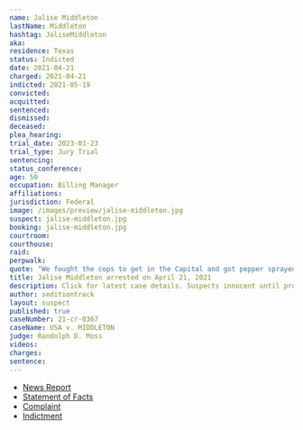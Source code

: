 ```yaml
---
name: Jalise Middleton
lastName: Middleton
hashtag: JaliseMiddleton
aka:
residence: Texas
status: Indicted
date: 2021-04-21
charged: 2021-04-21
indicted: 2021-05-19
convicted:
acquitted:
sentenced:
dismissed:
deceased:
plea_hearing:
trial_date: 2023-01-23
trial_type: Jury Trial
sentencing:
status_conference:
age: 50
occupation: Billing Manager
affiliations:
jurisdiction: Federal
image: /images/preview/jalise-middleton.jpg
suspect: jalise-middleton.jpg
booking: jalise-middleton.jpg
courtroom:
courthouse:
raid:
perpwalk:
quote: "We fought the cops to get in the Capital and got pepper sprayed and beat but by gosh the patriots got in!"
title: Jalise Middleton arrested on April 21, 2021
description: Click for latest case details. Suspects innocent until proven guilty.
author: seditiontrack
layout: suspect
published: true
caseNumber: 21-cr-0367
caseName: USA v. MIDDLETON
judge: Randolph D. Moss
videos:
charges:
sentence:
---
```

- [News Report](https://www.nbcdfw.com/news/local/north-texas-couple-charged-with-assaulting-officers-during-jan-6-capitol-riot/2613058/)
- [Statement of Facts](https://www.justice.gov/usao-dc/case-multi-defendant/file/1388961/download)
- [Complaint](https://www.justice.gov/usao-dc/case-multi-defendant/file/1388981/download)
- [Indictment](https://www.justice.gov/usao-dc/case-multi-defendant/file/1410766/download)
